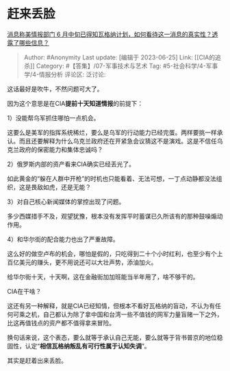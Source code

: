 # 赶来丢脸
[消息称美情报部门 6 月中旬已得知瓦格纳计划，如何看待这一消息的真实性？透露了哪些信息？](https://www.zhihu.com/question/608485451/answer/3089399718)

> Author: #Anonymity
> Last update: [编辑于 2023-06-25]
> Link: [[CIA的追杀]]
> Category: #【答集】/07-军事技术与艺术
> Tag:  #5-社会科学/4-军事学/4-情报分析
> 评论区:
> 泛讨论:

这话最好是吹牛，不然问题可大了。

因为这个意思是在CIA**提前十天知道情报**的前提下：

1）没能帮乌军抓住哪怕一点机会。

这要么是美军的指挥系统稀烂，要么是乌军的行动能力已经完蛋。两样要挑一样承认。而且还要解释为什么乌克兰政府还在开紧急会议猜这不是演戏。这是不信任乌克兰政府的保密能力和集体忠诚吗？

2）俄罗斯内部的资产看来CIA确实已经丢光了。

如此黄金的“躲在人群中开枪”的时机也只能看着、无法可想，一丁点动静都没法组织，这是畏敌如虎，还是无能？

3）对自己核心新闻媒体的掌控出现了问题。

多少西媒措手不及，观望犹豫，根本没有发挥平时蓄谋已久所该有的那种鼓噪煽动作用。

4）和华尔街的配合能力也出了严重故障。

这么好的做空卢布的机会，哪怕是假的，只吃得到二十个小时红利，也至少有个上百亿美元的赚头，更不用说还可以大壮声势，添油加火。

给华尔街十天，十天啊，这在金融街加加班能当半年用了，啥不够干的。

CIA在干啥？

这还有另一种解释，就是CIA已经知情，但根本不看好瓦格纳的盲动，不认为有任何可乘之机，自己都认为除了拿中国和台湾一些不值钱的网军力量盲赌一下之外，比这再值钱点的资产都不值得拿来冒险。

换句话来说，这个表态，要么就等于承认自己无能，要么就等于背书普京的地位稳固性，认定“**相信瓦格纳叛乱有可行性属于认知失调**”。

其实是赶着出来丢脸。

